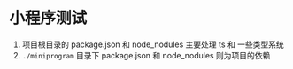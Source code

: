 # 小程序测试

1. 项目根目录的 package.json 和 node_nodules 主要处理 ts 和 一些类型系统
2. `./miniprogram` 目录下 package.json 和 node_nodules 则为项目的依赖
